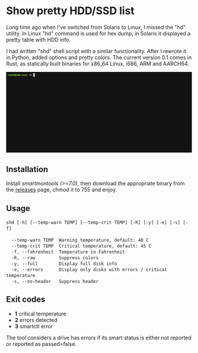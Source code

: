 # Show pretty HDD/SSD list

Long time ago when I've switched from Solaris to Linux, I missed the "hd"
utility. In Linux "hd" command is used for hex dump, in Solaris it displayed a
pretty table with HDD info.

I had written "shd" shell script with a similar functionality. After I rewrote
it in Python, added options and pretty colors. The current version 0.1 comes in
Rust, as statically built binaries for x86\_64 Linux, i686, ARM and AARCH64.

<img src="https://raw.githubusercontent.com/alttch/shd/master/demo.gif" />

## Installation

Install *smartmontools (>=7.0)*, then download the appropriate binary from the
[releases](https://github.com/alttch/shd/releases) page, chmod it to 755 and
enjoy.

## Usage

```
shd [-h] [--temp-warn TEMP] [--temp-crit TEMP] [-R] [-y] [-e] [-s] [-f]

  --temp-warn TEMP  Warning temperature, default: 40 C
  --temp-crit TEMP  Critical temperature, default: 45 C
  -f, --fahrenheit  Temperature in Fahrenheit
  -R, --raw         Suppress colors
  -y, --full        Display full disk info
  -e, --errors      Display only disks with errors / critical temperature
  -s, --no-header   Suppress header
```

## Exit codes

* **1** critical temperature
* **2** errors detected
* **3** smartctl error

The tool considers a drive has errors if its smart status is either not
reported or reported as passed=false.
